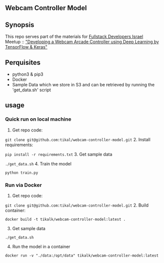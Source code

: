 Webcam Controller Model
-----------------------

## Synopsis
This repo serves part of the materials for [Fullstack Developers Israel](https://www.meetup.com/full-stack-developer-il/) Meetup :: ["Developing a Webcam Arcade Controller using Deep Learning by TensorFlow & Keras"](https://www.meetup.com/full-stack-developer-il/events/248953340/)

## Perquisites

- python3 & pip3
- Docker
- Sample Data which we store in S3 and can be retrieved by running the 'get_data.sh' script

## usage

### Quick run on local machine
1. Get repo code:

  `git clone git@github.com:tikal/webcam-controller-model.git`
2. Install requirements:

  `pip install -r requirements.txt`
3. Get sample data

  `./get_data.sh`
4. Train the model

  `python train.py`

### Run via Docker
1. Get repo code:

  `git clone git@github.com:tikal/webcam-controller-model.git`
2. Build container:

  `docker build -t tikalk/webcam-controller-model:latest .`

3. Get sample data

  `./get_data.sh`

4. Run the model in a container

  `docker run -v "./data:/opt/data" tikalk/webcam-controller-model:latest`

